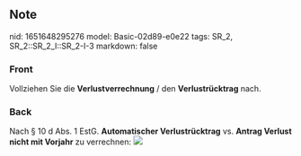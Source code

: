## Note
nid: 1651648295276
model: Basic-02d89-e0e22
tags: SR_2, SR_2::SR_2_I::SR_2-I-3
markdown: false

### Front
Vollziehen Sie die <b>Verlustverrechnung</b> / den
<b>Verlustrücktrag</b> nach.

### Back
Nach § 10 d Abs. 1 EstG. <b>Automatischer Verlustrücktrag</b> vs.
<b>Antrag Verlust nicht mit Vorjahr</b> zu verrechnen: <img src= 
"paste-3c0886a6723bb11c3b6f43d361f7778fe19bb93c.jpg">
